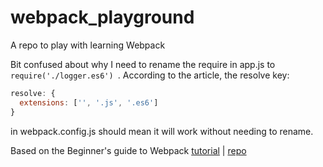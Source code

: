 # webpack_playground
A repo to play with learning Webpack


Bit confused about why I need to rename the require in app.js to `require('./logger.es6')
`. According to the article, the resolve key:

```javascript
resolve: {
  extensions: ['', '.js', '.es6']
}
```
in webpack.config.js should mean it will work without needing to rename.

Based on the Beginner's guide to Webpack [tutorial](https://medium.com/@dabit3/beginner-s-guide-to-webpack-b1f1a3638460#.anh3ggrrl) | [repo](https://github.com/dabit3/beginning-webpack)
